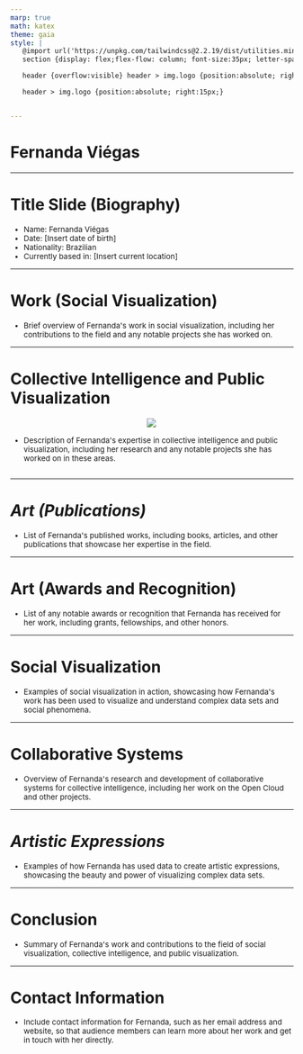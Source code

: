 ```yaml
---
marp: true
math: katex
theme: gaia
style: |
   @import url('https://unpkg.com/tailwindcss@2.2.19/dist/utilities.min.css');
   section {display: flex;flex-flow: column; font-size:35px; letter-spacing:1.4px;}

   header {overflow:visible} header > img.logo {position:absolute; right:15px;}

   header > img.logo {position:absolute; right:15px;}


---
```

<!-- backgroundColor: #948284 -->
<!-- _class: lead -->

 # **Fernanda Viégas**

---
<style scoped>p,li {font-size:0.84em}</style>

 # Title Slide (Biography)
- Name: Fernanda Viégas
- Date: [Insert date of birth]
- Nationality: Brazilian
- Currently based in: [Insert current location]


---
<style scoped>p,li {font-size:0.96em}</style>

 # Work (Social Visualization)
- Brief overview of Fernanda's work in social visualization, including her contributions to the field and any notable projects she has worked on.


---
<style scoped>p,li {font-size:0.92em}</style>

 # **Collective Intelligence and Public Visualization**
<div style='flex:1 1 auto; min-height:0;' class="grid grid-cols-8 gap-4">
<div style='display:flex; flex-flow:column; min-height:0;' class="col-span-4">

<div style="display: flex; flex: 1 1 auto; flex-flow: row; min-height: 0"><div style="display: flex; flex: 1 1 auto; justify-content: center;min-height:0;min-width:0; margin-bottom:0.1em;;margin-right:0.15em">
<img style='object-fit: contain; max-height:100%; max-width:100%; background-color: rgba(0,0,0,0);' src='https://upload.wikimedia.org/wikipedia/commons/thumb/6/69/Viegas-UserActivityonWikipedia.gif/220px-Viegas-UserActivityonWikipedia.gif'/>
</div>
</div>

</div>

<div style='display:flex; flex-flow:column; min-height:0;' class="col-span-4">

- Description of Fernanda's expertise in collective intelligence and public visualization, including her research and any notable projects she has worked on in these areas.
</div>

</div>


---
<style scoped>p,li {font-size:0.96em}</style>

 # _Art (Publications)_
- List of Fernanda's published works, including books, articles, and other publications that showcase her expertise in the field.


---
<style scoped>p,li {font-size:0.96em}</style>

 # Art (Awards and Recognition)
- List of any notable awards or recognition that Fernanda has received for her work, including grants, fellowships, and other honors.


---
<style scoped>p,li {font-size:0.96em}</style>

 # Social Visualization

- Examples of social visualization in action, showcasing how Fernanda's work has been used to visualize and understand complex data sets and social phenomena.

---
<style scoped>p,li {font-size:0.96em}</style>

 # Collaborative Systems

- Overview of Fernanda's research and development of collaborative systems for collective intelligence, including her work on the Open Cloud and other projects.

---
<style scoped>p,li {font-size:0.96em}</style>

 # _Artistic Expressions_

- Examples of how Fernanda has used data to create artistic expressions, showcasing the beauty and power of visualizing complex data sets.

---
<style scoped>p,li {font-size:0.96em}</style>

 # Conclusion
- Summary of Fernanda's work and contributions to the field of social visualization, collective intelligence, and public visualization.


---
<style scoped>p,li {font-size:0.96em}</style>

 # Contact Information
- Include contact information for Fernanda, such as her email address and website, so that audience members can learn more about her work and get in touch with her directly.
